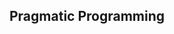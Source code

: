 ## Pragmatic Programming
<!--
**gel/gel** is a ✨ _special_ ✨ repository because its `README.md` (this file) appears on your GitHub profile.
-->
